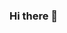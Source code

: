 ### Hi there 👋

<!--
**DBrianM/DBrianM** is a ✨ _special_ ✨ repository because its `README.md` (this file) appears on your GitHub profile.

Here are some ideas to get you started:
# Hi there, I'm Brian 👋

I'm a tech enthusiast and passionate about developing innovative solutions. My expertise includes C, C++, Java, HTML, CSS, JavaScript, and digital forensics.

## 🔧 Skills

- Programming Languages: C, C++, Java, HTML, CSS, JavaScript
- Digital Forensics: Wireshark,
- ...

## 🚀 Projects



## 📈 GitHub Stats

(https://github-readme-stats.vercel.app/api?username=yourusername&show_icons=true&theme=radical)

## 🌟 Top Languages

![Top Langs](https://github-readme-stats.vercel.app/api/top-langs/?username=yourusername&layout=compact)

## 🔍 Contributions

![Your Contributions](https://activity-graph.herokuapp.com/graph?username=yourusername&bg_color=ffffff&color=000000&line=4fff67&point=000000&area=true&hide_border=true)

## 📫 Contact Me

- LinkedIn: (https://www.linkedin.com/in/brian-wakhungu-a0467a263)
- Twitter: [Your Twitter Handle]
- Email: [Your Email Address]

- 🔭 I’m currently working on Smart Transport Management System
- 🌱 I’m currently learning python and dart with flutter
- 👯 I’m looking to collaborate on ...
- 🤔 I’m looking for help with ...
- 💬 Ask me about ...
- 📫 How to reach me: ...
- 😄 Pronouns: ...
- ⚡ Fun fact: ...
-->

